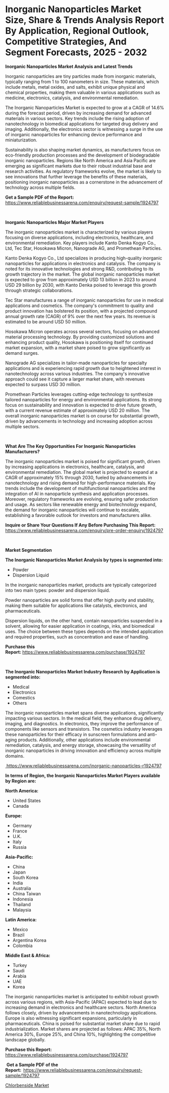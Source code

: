 <p><h1>Inorganic Nanoparticles Market Size, Share & Trends Analysis Report By Application, Regional Outlook, Competitive Strategies, And Segment Forecasts, 2025 - 2032</h1></p><p><strong>Inorganic Nanoparticles Market Analysis and Latest Trends</strong></p>
<p><p>Inorganic nanoparticles are tiny particles made from inorganic materials, typically ranging from 1 to 100 nanometers in size. These materials, which include metals, metal oxides, and salts, exhibit unique physical and chemical properties, making them valuable in various applications such as medicine, electronics, catalysis, and environmental remediation.</p><p>The Inorganic Nanoparticles Market is expected to grow at a CAGR of 14.6% during the forecast period, driven by increasing demand for advanced materials in various sectors. Key trends include the rising adoption of nanotechnology in biomedical applications for targeted drug delivery and imaging. Additionally, the electronics sector is witnessing a surge in the use of inorganic nanoparticles for enhancing device performance and miniaturization.</p><p>Sustainability is also shaping market dynamics, as manufacturers focus on eco-friendly production processes and the development of biodegradable inorganic nanoparticles. Regions like North America and Asia Pacific are emerging as significant markets due to their robust industrial base and research activities. As regulatory frameworks evolve, the market is likely to see innovations that further leverage the benefits of these materials, positioning inorganic nanoparticles as a cornerstone in the advancement of technology across multiple fields.</p></p>
<p><strong>Get a Sample PDF of the Report:&nbsp;</strong> <a href="https://www.reliablebusinessarena.com/enquiry/request-sample/1924797?utm_campaign=2177&utm_medium=2&utm_source=Github&utm_content=ia&utm_term=28032025&utm_id=inorganic-nanoparticles">https://www.reliablebusinessarena.com/enquiry/request-sample/1924797</a></p>
<p>&nbsp;</p>
<p><strong>Inorganic Nanoparticles Major Market Players</strong></p>
<p><p>The inorganic nanoparticles market is characterized by various players focusing on diverse applications, including electronics, healthcare, and environmental remediation. Key players include Kanto Denka Kogyo Co., Ltd, Tec Star, Hosokawa Micron, Nanograde AG, and Promethean Particles.</p><p>Kanto Denka Kogyo Co., Ltd specializes in producing high-quality inorganic nanoparticles for applications in electronics and catalysis. The company is noted for its innovative technologies and strong R&D, contributing to its growth trajectory in the market. The global inorganic nanoparticles market is expected to grow from approximately USD 13 billion in 2023 to around USD 29 billion by 2030, with Kanto Denka poised to leverage this growth through strategic collaborations.</p><p>Tec Star manufactures a range of inorganic nanoparticles for use in medical applications and cosmetics. The company's commitment to quality and product innovation has bolstered its position, with a projected compound annual growth rate (CAGR) of 9% over the next few years. Its revenue is estimated to be around USD 50 million.</p><p>Hosokawa Micron operates across several sectors, focusing on advanced material processing technology. By providing customized solutions and enhancing product quality, Hosokawa is positioning itself for continued market expansion, with a market share poised to grow significantly as demand surges.</p><p>Nanograde AG specializes in tailor-made nanoparticles for specialty applications and is experiencing rapid growth due to heightened interest in nanotechnology across various industries. The company's innovative approach could see it capture a larger market share, with revenues expected to surpass USD 30 million.</p><p>Promethean Particles leverages cutting-edge technology to synthesize tailored nanoparticles for energy and environmental applications. Its strong focus on sustainability and innovation is expected to drive future growth, with a current revenue estimate of approximately USD 20 million. The overall inorganic nanoparticles market is on course for substantial growth, driven by advancements in technology and increasing adoption across multiple sectors.</p></p>
<p>&nbsp;</p>
<p><strong>What Are The Key Opportunities For Inorganic Nanoparticles Manufacturers?</strong></p>
<p><p>The inorganic nanoparticles market is poised for significant growth, driven by increasing applications in electronics, healthcare, catalysis, and environmental remediation. The global market is projected to expand at a CAGR of approximately 15% through 2030, fueled by advancements in nanotechnology and rising demand for high-performance materials. Key trends include the development of multifunctional nanoparticles and the integration of AI in nanoparticle synthesis and application processes. Moreover, regulatory frameworks are evolving, ensuring safer production and usage. As sectors like renewable energy and biotechnology expand, the demand for inorganic nanoparticles will continue to escalate, establishing a favorable outlook for investors and manufacturers alike.</p></p>
<p><strong>Inquire or Share Your Questions If Any Before Purchasing This Report:</strong> <a href="https://www.reliablebusinessarena.com/enquiry/pre-order-enquiry/1924797?utm_campaign=2177&utm_medium=2&utm_source=Github&utm_content=ia&utm_term=28032025&utm_id=inorganic-nanoparticles">https://www.reliablebusinessarena.com/enquiry/pre-order-enquiry/1924797</a></p>
<p>&nbsp;</p>
<p><strong>Market Segmentation</strong></p>
<p><strong>The Inorganic Nanoparticles Market Analysis by types is segmented into:</strong></p>
<p><ul><li>Powder</li><li>Dispersion Liquid</li></ul></p>
<p><p>In the inorganic nanoparticles market, products are typically categorized into two main types: powder and dispersion liquid. </p><p>Powder nanoparticles are solid forms that offer high purity and stability, making them suitable for applications like catalysts, electronics, and pharmaceuticals. </p><p>Dispersion liquids, on the other hand, contain nanoparticles suspended in a solvent, allowing for easier application in coatings, inks, and biomedical uses. The choice between these types depends on the intended application and required properties, such as concentration and ease of handling.</p></p>
<p><strong>Purchase this Report:&nbsp;</strong><a href="https://www.reliablebusinessarena.com/purchase/1924797?utm_campaign=2177&utm_medium=2&utm_source=Github&utm_content=ia&utm_term=28032025&utm_id=inorganic-nanoparticles">https://www.reliablebusinessarena.com/purchase/1924797</a></p>
<p>&nbsp;</p>
<p><strong>The Inorganic Nanoparticles Market Industry Research by Application is segmented into:</strong></p>
<p><ul><li>Medical</li><li>Electronics</li><li>Comestics</li><li>Others</li></ul></p>
<p><p>The inorganic nanoparticles market spans diverse applications, significantly impacting various sectors. In the medical field, they enhance drug delivery, imaging, and diagnostics. In electronics, they improve the performance of components like sensors and transistors. The cosmetics industry leverages these nanoparticles for their efficacy in sunscreen formulations and anti-aging products. Additionally, other applications include environmental remediation, catalysis, and energy storage, showcasing the versatility of inorganic nanoparticles in driving innovation and efficiency across multiple domains.</p></p>
<p><a href="https://www.reliablebusinessarena.com/inorganic-nanoparticles-r1924797?utm_campaign=2177&utm_medium=2&utm_source=Github&utm_content=ia&utm_term=28032025&utm_id=inorganic-nanoparticles">&nbsp;https://www.reliablebusinessarena.com/inorganic-nanoparticles-r1924797</a></p>
<p><strong>In terms of Region, the Inorganic Nanoparticles Market Players available by Region are:</strong></p>
<p>
    <p> <strong> North America: </strong>
        <ul>
            <li>United States</li>
            <li>Canada</li>
        </ul>
        </p> 
    <p> <strong> Europe: </strong>
        <ul>
            <li>Germany</li>
            <li>France</li>
            <li>U.K.</li>
            <li>Italy</li>
            <li>Russia</li>
        </ul>
        </p> 
    <p> <strong> Asia-Pacific: </strong>
        <ul>
            <li>China</li>
            <li>Japan</li>
            <li>South Korea</li>
            <li>India</li>
            <li>Australia</li>
            <li>China Taiwan</li>
            <li>Indonesia</li>
            <li>Thailand</li>
            <li>Malaysia</li>
        </ul>
        </p> 
    <p> <strong> Latin America: </strong>
        <ul>
            <li>Mexico</li>
            <li>Brazil</li>
            <li>Argentina Korea</li>
            <li>Colombia</li>
        </ul>
        </p> 
    <p> <strong> Middle East & Africa: </strong>
        <ul>
            <li>Turkey</li>
            <li>Saudi</li>
            <li>Arabia</li>
            <li>UAE</li>
            <li>Korea</li>
        </ul>
    </p>
    </p>
<p><p>The inorganic nanoparticles market is anticipated to exhibit robust growth across various regions, with Asia-Pacific (APAC) expected to lead due to increasing demand in electronics and healthcare sectors. North America follows closely, driven by advancements in nanotechnology applications. Europe is also witnessing significant expansions, particularly in pharmaceuticals. China is poised for substantial market share due to rapid industrialization. Market shares are projected as follows: APAC 35%, North America 30%, Europe 25%, and China 10%, highlighting the competitive landscape globally.</p></p>
<p><strong>Purchase this Report: </strong><a href="https://www.reliablebusinessarena.com/purchase/1924797?utm_campaign=2177&utm_medium=2&utm_source=Github&utm_content=ia&utm_term=28032025&utm_id=inorganic-nanoparticles">https://www.reliablebusinessarena.com/purchase/1924797</a></p>
<p>&nbsp;<strong>Get a Sample PDF of the Report:&nbsp;&nbsp;</strong><a href="https://www.reliablebusinessarena.com/enquiry/request-sample/1924797?utm_campaign=2177&utm_medium=2&utm_source=Github&utm_content=ia&utm_term=28032025&utm_id=inorganic-nanoparticles">https://www.reliablebusinessarena.com/enquiry/request-sample/1924797</a></p>
<p><strong></strong></p>
<p><p><a href="https://github.com/SamiaChowdhury801/Market-Research-Report-List-2/blob/main/chlorbenside-market.md?utm_campaign=2177&utm_medium=2&utm_source=Github&utm_content=ia&utm_term=28032025&utm_id=inorganic-nanoparticles">Chlorbenside Market</a></p></p>